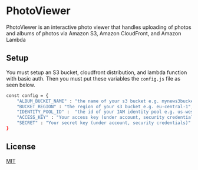# PhotoViewer

PhotoViewer is an interactive photo viewer that handles uploading of photos and albums of photos via Amazon S3, Amazon CloudFront, and Amazon Lambda

## Setup

You must setup an S3 bucket, cloudfront distribution, and lambda function with basic auth. Then you must put these variables the `config.js` file as seen below.


```bash
const config = {
    "ALBUM_BUCKET_NAME" : "the name of your s3 bucket e.g. mynews3bucket",
    "BUCKET_REGION" : "the region of your s3 bucket e.g. eu-central-1",
    "IDENTITY_POOL_ID" :  "the id of your IAM identity pool e.g. us-west-1:12b703zf-dda2-4af0-82a8-c57fe8463fce",
    "ACCESS_KEY" : "Your access key (under account, security credentials)",
    "SECRET" : "Your secret key (under account, security credentials)"
}
```
## License
[MIT](https://choosealicense.com/licenses/mit/)